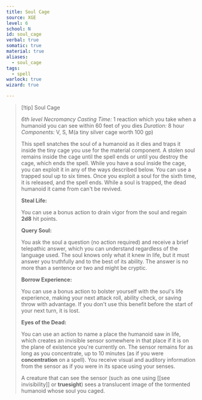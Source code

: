 ```yaml
---
title: Soul Cage
source: XGE
level: 6
school: N
id: soul_cage
verbal: true
somatic: true
material: true
aliases:
  - soul_cage
tags:
  - spell
warlock: true
wizard: true

---
```

>[!tip] Soul Cage
>
> *6th level Necromancy*
> *Casting Time:* 1 reaction which you take when a humanoid you can see within 60 feet of you dies
> *Duration:* 8 hour
> *Components:* V, S, M(a tiny silver cage worth 100 gp)
>
>This spell snatches the soul of a humanoid as it dies and traps it inside the tiny cage you use for the material component. A stolen soul remains inside the cage until the spell ends or until you destroy the cage, which ends the spell. While you have a soul inside the cage, you can exploit it in any of the ways described below. You can use a trapped soul up to six times. Once you exploit a soul for the sixth time, it is released, and the spell ends. While a soul is trapped, the dead humanoid it came from can't be revived.
>
>**Steal Life:**
>
>You can use a bonus action to drain vigor from the soul and regain **2d8** hit points.
>
>**Query Soul:**
>
>You ask the soul a question (no action required) and receive a brief telepathic answer, which you can understand regardless of the language used. The soul knows only what it knew in life, but it must answer you truthfully and to the best of its ability. The answer is no more than a sentence or two and might be cryptic.
>
>**Borrow Experience:**
>
>You can use a bonus action to bolster yourself with the soul's life experience, making your next attack roll, ability check, or saving throw with advantage. If you don't use this benefit before the start of your next turn, it is lost.
>
>**Eyes of the Dead:**
>
>You can use an action to name a place the humanoid saw in life, which creates an invisible sensor somewhere in that place if it is on the plane of existence you're currently on. The sensor remains for as long as you concentrate, up to 10 minutes (as if you were **concentration** on a spell). You receive visual and auditory information from the sensor as if you were in its space using your senses.
>
>A creature that can see the sensor (such as one using [[see invisibility]] or **truesight**) sees a translucent image of the tormented humanoid whose soul you caged.
>

